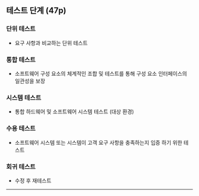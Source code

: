 ## 테스트 단계 (47p)
### 단위 테스트
- 요구 사항과 비교하는 단위 테스트
### 통합 테스트
- 소프트웨어 구성 요소의 체계적인 조합 및 테스트를 통해 구성 요소 인터페이스의 일관성을 보장
### 시스템 테스트
- 통합 하드웨어 및 소프트웨어 시스템 테스트 (대상 환경)
### 수용 테스트
- 소프트웨어 시스템 또는 시스템이 고객 요구 사항을 충족하는지 입증 하기 위한 테스트
### 회귀 테스트
- 수정 후 재테스트

---
